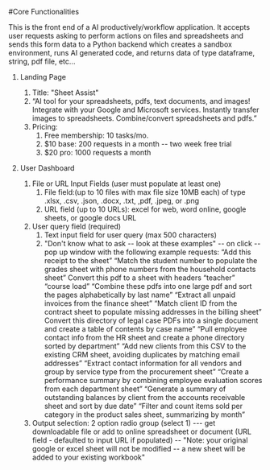 #Core Functionalities

This is the front end of a AI productively/workflow application.  It accepts user requests asking to perform actions on files and spreadsheets and sends this form data to a Python backend which creates a sandbox environment, runs AI generated code, and returns data of type dataframe, string, pdf file, etc...

1. Landing Page
    1. Title: "Sheet Assist"
    2. “AI tool for your spreadsheets, pdfs, text documents, and images!  Integrate with your Google and Microsoft services.  Instantly transfer images to spreadsheets.  Combine/convert spreadsheets and pdfs.”
    3. Pricing: 
        1. Free membership: 10 tasks/mo.  
        2. $10 base: 200 requests in a month -- two week free trial
        3. $20 pro: 1000 requests a month
        

2. User Dashboard
    1. File or URL Input Fields (user must populate at least one)
        1. File field:(up to 10 files with max file size 10MB each) of type .xlsx, .csv, .json, .docx, .txt, ,pdf, .jpeg, or .png 
        2. URL field (up to 10 URLs): excel for web, word online, google sheets, or google docs URL
    2. User query field (required)
        1. Text input field for user query (max 500 characters)
        2. "Don't know what to ask -- look at these examples" -- on click -- pop up window with the following example requests:
                “Add this receipt to the sheet”
                “Match the student number to populate the grades sheet with phone numbers from the household contacts sheet”
                Convert this pdf to a sheet with headers “teacher” “course load”
                “Combine these pdfs into one large pdf and sort the pages alphabetically by last name”
                “Extract all unpaid invoices from the finance sheet”
                “Match client ID from the contract sheet to populate missing addresses in the billing sheet”
                Convert this directory of legal case PDFs into a single document and create a table of contents by case name”
                “Pull employee contact info from the HR sheet and create a phone directory sorted by department”
                “Add new clients from this CSV to the existing CRM sheet, avoiding duplicates by matching email addresses”
                “Extract contact information for all vendors and group by service type from the procurement sheet”
                “Create a performance summary by combining employee evaluation scores from each department sheet”
                “Generate a summary of outstanding balances by client from the accounts receivable sheet and sort by due date”
                “Filter and count items sold per category in the product sales sheet, summarizing by month”
    3. Output selection: 2 option radio group (select 1) --- get downloadable file or add to online spreadsheet or document (URL  field - defaulted to input URL if populated) -- "Note: your original google or excel sheet will not be modified -- a new sheet will be added to your existing workbook"